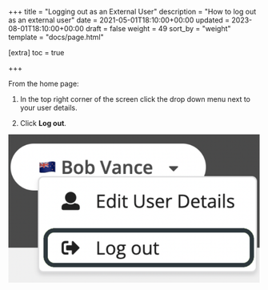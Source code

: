 +++
title = "Logging out as an External User"
description = "How to log out as an external user"
date = 2021-05-01T18:10:00+00:00
updated = 2023-08-01T18:10:00+00:00
draft = false
weight = 49
sort_by = "weight"
template = "docs/page.html"

[extra]
toc = true

+++

From the home page:

1. In the top right corner of the screen click the drop down menu next to your user details.

2. Click <b>Log out</b>.

![Logging Out](/docs/about/demo/logout2.png)